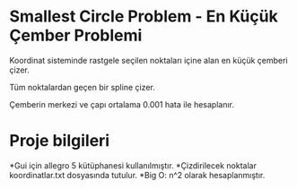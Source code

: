 # Smallest Circle Problem - En Küçük Çember Problemi
Koordinat sisteminde rastgele seçilen noktaları içine alan en küçük çemberi çizer.

Tüm noktalardan geçen bir spline çizer.

Çemberin merkezi ve çapı ortalama 0.001 hata ile hesaplanır.

# Proje bilgileri
*Gui için allegro 5 kütüphanesi kullanılmıştır.
*Çizdirilecek noktalar koordinatlar.txt dosyasında tutulur. 
*Big O: n^2 olarak hesaplanmıştır.
